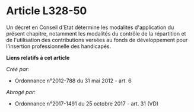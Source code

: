 # Article L328-50

Un décret en Conseil d'Etat détermine les modalités d'application du présent chapitre, notamment les modalités du contrôle de
la répartition et de l'utilisation des contributions versées au fonds de développement pour l'insertion professionnelle des
handicapés.

**Liens relatifs à cet article**

_Créé par_:

  - Ordonnance n°2012-788 du 31 mai 2012 - art. 6

_Abrogé par_:

  - Ordonnance n°2017-1491 du 25 octobre 2017 - art. 31 (VD)
